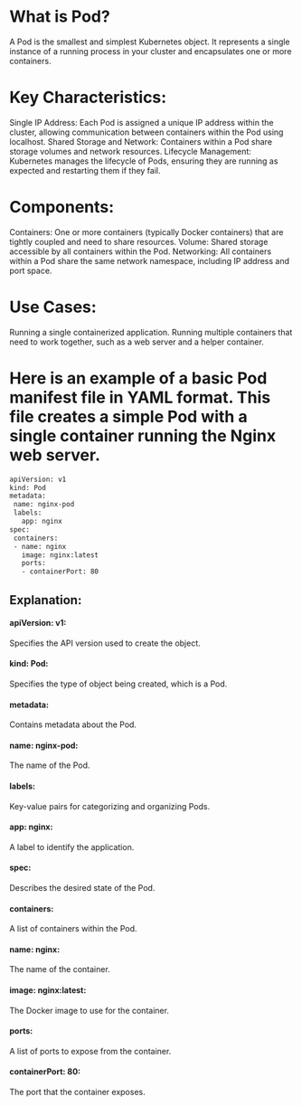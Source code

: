 # What is Pod?
A Pod is the smallest and simplest Kubernetes object. It represents a single instance of a running process in your cluster and encapsulates one or more containers.

# Key Characteristics:

Single IP Address: Each Pod is assigned a unique IP address within the cluster, allowing communication between containers within the Pod using localhost.
Shared Storage and Network: Containers within a Pod share storage volumes and network resources.
Lifecycle Management: Kubernetes manages the lifecycle of Pods, ensuring they are running as expected and restarting them if they fail.

# Components:

Containers: One or more containers (typically Docker containers) that are tightly coupled and need to share resources.
Volume: Shared storage accessible by all containers within the Pod.
Networking: All containers within a Pod share the same network namespace, including IP address and port space.

# Use Cases:

Running a single containerized application.
Running multiple containers that need to work together, such as a web server and a helper container.

# Here is an example of a basic Pod manifest file in YAML format. This file creates a simple Pod with a single container running the Nginx web server.

 ```sh 
apiVersion: v1
kind: Pod
metadata:
  name: nginx-pod
  labels:
    app: nginx
spec:
  containers:
  - name: nginx
    image: nginx:latest
    ports:
    - containerPort: 80
   ```

## Explanation:

#### apiVersion: v1: 
Specifies the API version used to create the object.
#### kind: Pod: 
Specifies the type of object being created, which is a Pod.
#### metadata: 
Contains metadata about the Pod.
#### name: nginx-pod: 
The name of the Pod.
#### labels: 
Key-value pairs for categorizing and organizing Pods.
#### app: nginx: 
A label to identify the application.
#### spec: 
Describes the desired state of the Pod.
#### containers: 
A list of containers within the Pod.
#### name: nginx:  
The name of the container.
#### image: nginx:latest: 
The Docker image to use for the container.
#### ports: 
A list of ports to expose from the container.
#### containerPort: 80: 
The port that the container exposes.
